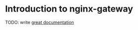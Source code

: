 # Introduction to nginx-gateway

TODO: write [great documentation](http://jacobian.org/writing/what-to-write/)
